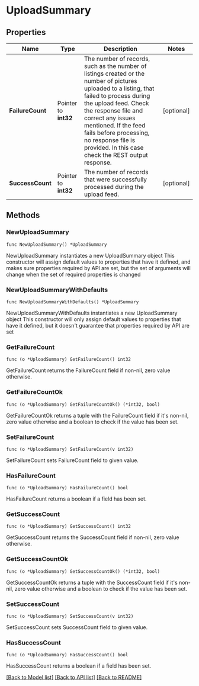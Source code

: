 # UploadSummary

## Properties

Name | Type | Description | Notes
------------ | ------------- | ------------- | -------------
**FailureCount** | Pointer to **int32** | The number of records, such as the number of listings created or the number of pictures uploaded to a listing, that failed to process during the upload feed. Check the response file and correct any issues mentioned. If the feed fails before processing, no response file is provided. In this case check the REST output response. | [optional] 
**SuccessCount** | Pointer to **int32** | The number of records that were successfully processed during the upload feed. | [optional] 

## Methods

### NewUploadSummary

`func NewUploadSummary() *UploadSummary`

NewUploadSummary instantiates a new UploadSummary object
This constructor will assign default values to properties that have it defined,
and makes sure properties required by API are set, but the set of arguments
will change when the set of required properties is changed

### NewUploadSummaryWithDefaults

`func NewUploadSummaryWithDefaults() *UploadSummary`

NewUploadSummaryWithDefaults instantiates a new UploadSummary object
This constructor will only assign default values to properties that have it defined,
but it doesn't guarantee that properties required by API are set

### GetFailureCount

`func (o *UploadSummary) GetFailureCount() int32`

GetFailureCount returns the FailureCount field if non-nil, zero value otherwise.

### GetFailureCountOk

`func (o *UploadSummary) GetFailureCountOk() (*int32, bool)`

GetFailureCountOk returns a tuple with the FailureCount field if it's non-nil, zero value otherwise
and a boolean to check if the value has been set.

### SetFailureCount

`func (o *UploadSummary) SetFailureCount(v int32)`

SetFailureCount sets FailureCount field to given value.

### HasFailureCount

`func (o *UploadSummary) HasFailureCount() bool`

HasFailureCount returns a boolean if a field has been set.

### GetSuccessCount

`func (o *UploadSummary) GetSuccessCount() int32`

GetSuccessCount returns the SuccessCount field if non-nil, zero value otherwise.

### GetSuccessCountOk

`func (o *UploadSummary) GetSuccessCountOk() (*int32, bool)`

GetSuccessCountOk returns a tuple with the SuccessCount field if it's non-nil, zero value otherwise
and a boolean to check if the value has been set.

### SetSuccessCount

`func (o *UploadSummary) SetSuccessCount(v int32)`

SetSuccessCount sets SuccessCount field to given value.

### HasSuccessCount

`func (o *UploadSummary) HasSuccessCount() bool`

HasSuccessCount returns a boolean if a field has been set.


[[Back to Model list]](../README.md#documentation-for-models) [[Back to API list]](../README.md#documentation-for-api-endpoints) [[Back to README]](../README.md)


